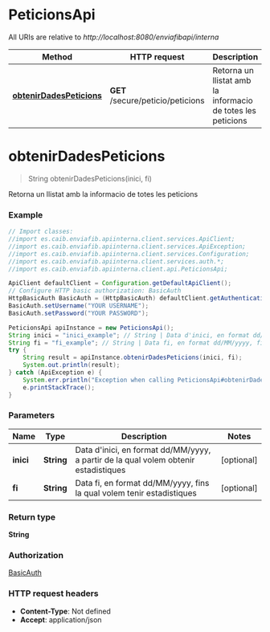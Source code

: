 # PeticionsApi

All URIs are relative to *http://localhost:8080/enviafibapi/interna*

Method | HTTP request | Description
------------- | ------------- | -------------
[**obtenirDadesPeticions**](PeticionsApi.md#obtenirDadesPeticions) | **GET** /secure/peticio/peticions | Retorna un llistat amb la informacio de totes les peticions

<a name="obtenirDadesPeticions"></a>
# **obtenirDadesPeticions**
> String obtenirDadesPeticions(inici, fi)

Retorna un llistat amb la informacio de totes les peticions

### Example
```java
// Import classes:
//import es.caib.enviafib.apiinterna.client.services.ApiClient;
//import es.caib.enviafib.apiinterna.client.services.ApiException;
//import es.caib.enviafib.apiinterna.client.services.Configuration;
//import es.caib.enviafib.apiinterna.client.services.auth.*;
//import es.caib.enviafib.apiinterna.client.api.PeticionsApi;

ApiClient defaultClient = Configuration.getDefaultApiClient();
// Configure HTTP basic authorization: BasicAuth
HttpBasicAuth BasicAuth = (HttpBasicAuth) defaultClient.getAuthentication("BasicAuth");
BasicAuth.setUsername("YOUR USERNAME");
BasicAuth.setPassword("YOUR PASSWORD");

PeticionsApi apiInstance = new PeticionsApi();
String inici = "inici_example"; // String | Data d'inici, en format dd/MM/yyyy, a partir de la qual volem obtenir estadistiques
String fi = "fi_example"; // String | Data fi, en format dd/MM/yyyy, fins la qual volem tenir estadistiques
try {
    String result = apiInstance.obtenirDadesPeticions(inici, fi);
    System.out.println(result);
} catch (ApiException e) {
    System.err.println("Exception when calling PeticionsApi#obtenirDadesPeticions");
    e.printStackTrace();
}
```

### Parameters

Name | Type | Description  | Notes
------------- | ------------- | ------------- | -------------
 **inici** | **String**| Data d&#x27;inici, en format dd/MM/yyyy, a partir de la qual volem obtenir estadistiques | [optional]
 **fi** | **String**| Data fi, en format dd/MM/yyyy, fins la qual volem tenir estadistiques | [optional]

### Return type

**String**

### Authorization

[BasicAuth](../README.md#BasicAuth)

### HTTP request headers

 - **Content-Type**: Not defined
 - **Accept**: application/json

